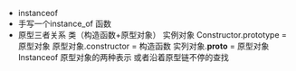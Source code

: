 - instanceof
- 手写一个instance_of 函数
- 原型三者关系
    类（构造函数+原型对象） 实例对象
    Constructor.prototype = 原型对象
    原型对象.constructor = 构造函数
    实列对象.__proto__ = 原型对象
    Instanceof 原型对象的两种表示 或者沿着原型链不停的查找
